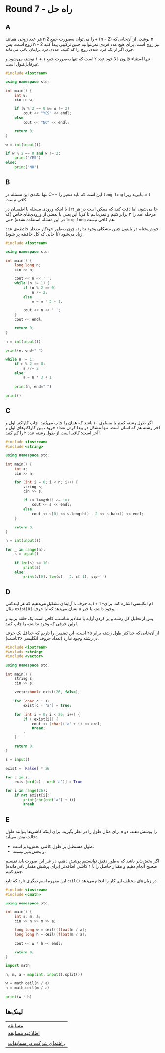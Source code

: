# Round 7 - راه حل

## A

هر عدد زوجی همانند n را می‌توان به‌صورت جمع 2 + (n - 2) نوشت. از آن‌جایی که n زوج است، پس n - 2 نیز زوج است. برای هیچ عدد فردی نمی‌توانید چنین ترکیبی پیدا کنید چون اگر از یک فرد عددی زوج را کم کنید، عددی فرد برایتان باقی می‌ماند.

تنها استثناء قانون بالا خود عدد ۲ است که تنها به‌صورت جمع ۱ + ۱ نوشته می‌شود و غیرقابل‌قبول است.

```cpp
#include <iostream>

using namespace std;

int main() {
    int w;
    cin >> w;

    if (w % 2 == 0 && w != 2)
        cout << "YES" << endl;
    else
        cout << "NO" << endl;

    return 0;
}
```

```py
w = int(input())

if w % 2 == 0 and w != 2:
    print("YES")
else:
    print("NO")
```

## B

تنها نکته‌ی این مسئله در C++‎ این است که باید متغیر را `long long` بگیرید زیرا `int` کافی نیست.

با اینکه ورودی مسئله با اطمینان در `int` جا می‌شود، اما دقت کنید که ممکن است در هر مرحله عدد را ۳ برابر کنیم و نمی‌دانیم تا کی! این یعنی با بعضی از ورودی‌های خاص (که در این مسئله استفاده نشده) حتی `long long` هم کافی نیست.

خوش‌بختانه در پایتون چنین مشکلی وجود ندارد، چون به‌طور خودکار مقدار حافظه‌ی عدد زیاد می‌شود (تا جایی که کل حافظه پر شود).

```cpp
#include <iostream>

using namespace std;

int main() {
    long long n;
    cin >> n;

    cout << n << ' ';
    while (n != 1) {
        if (n % 2 == 0)
            n /= 2;
        else
            n = n * 3 + 1;

        cout << n << ' ';
    }
    cout << endl;

    return 0;
}
```

```py
n = int(input())

print(n, end=" ")

while n != 1:
    if n % 2 == 0:
        n //= 2
    else:
        n = n * 3 + 1
    
    print(n, end=" ")

print()
```

## C

اگر طول رشته کم‌تر یا مساوی ۱۰ باشد که همان را چاپ می‌کنید. چاپ کاراکتر اول و آخر رشته هم که آسان است، تنها مشکل در پیدا کردن تعداد حروف بین کاراکترهای اول و آخر است: کافی است از طول رشته عدد ۲ را کم کنید!

```cpp
#include <iostream>
#include <string>

using namespace std;

int main() {
    int n;
    cin >> n;

    for (int i = 0; i < n; i++) {
        string s;
        cin >> s;

        if (s.length() <= 10)
            cout << s << endl;
        else
            cout << s[0] << s.length() - 2 << s.back() << endl;
    }

    return 0;
}
```

```py
n = int(input())

for _ in range(n):
    s = input()

    if len(s) <= 10:
        print(s)
    else:
        print(s[0], len(s) - 2, s[-1], sep='')
```

## D

آرایه‌ای تشکیل می‌دهیم که هر ایندکس i، به حرف i + 1 -ام انگلیسی اشاره کند. برای مثال `exist[0]` نشان می‌دهد که آیا حرف `a` وجود داشته یا خیر.

پس از تحلیل کل رشته و پر کردن آرایه با مقادیر مناسب، کافی است یک حلقه بزنید و اولین حرفی که وجود نداشته را چاپ کنید.

از آن‌جایی که حداکثر طول رشته برابر ۲۵ است، این تضمین را داریم که حداقل یک حرف در رشته وجود ندارد (تعداد حروف انگلیسی ۲۶تاست).

```cpp
#include <iostream>
#include <string>
#include <vector>

using namespace std;

int main() {
    string s;
    cin >> s;

    vector<bool> exist(26, false);
    
    for (char c : s)
        exist[c - 'a'] = true;

    for (int i = 0; i < 26; i++) {
        if (!exist[i]) {
            cout << (char)('a' + i) << endl;
            break;
        }
    }

    return 0;
}
```

```py
s = input()

exist = [False] * 26

for c in s:
    exist[ord(c) - ord('a')] = True

for i in range(26):
    if not exist[i]:
        print(chr(ord('a') + i))
        break
```

## E

برای مثال طول را در نظر بگیرید. برای اینکه کاشی‌ها بتوانند طول `n` را پوشش دهند، دو حالت پیش می‌آید:

- طول مستطیل بر طول کاشی بخش‌پذیر است.
- و بخش‌پذیر نیست.

اگر بخش‌پذیر باشد که به‌طور دقیق توانستیم پوشش دهیم، در غیر این صورت باید تقسیم صحیح انجام دهیم و مقدار حاصل را با ۱ کاشی اضافه‌تر (برای پوشش مقدار باقی‌مانده) جمع کنیم.

این مفهوم اسم دیگری دارد که تابع `ceil()‎` در زبان‌های مختلف این کار را انجام می‌دهد.

```cpp
#include <iostream>
#include <cmath>

using namespace std;

int main() {
    int n, m, a;
    cin >> n >> m >> a;

    long long w = ceil((float)n / a);
    long long h = ceil((float)m / a);

    cout << w * h << endl;

    return 0;
}
```

```py
import math

n, m, a = map(int, input().split())

w = math.ceil(n / a)
h = math.ceil(m / a)

print(w * h)
```

## لینک‌ها

| |
| - |
| [مسابقه](https://vjudge.net/contest/715866) |
| [اطلاعیه مسابقه](./Announcement.md) |
|  |
| [راهنمای شرکت در مسابقات](../../Introduction/Get%20Started.md#شرکت-در-مسابقه) |
